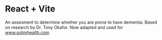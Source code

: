 # React + Vite
An assesment to determine whether you are prone to have dementia. Based on research by Dr. Tony Okafor.
Now adapted and used for www.solimhealth.com
